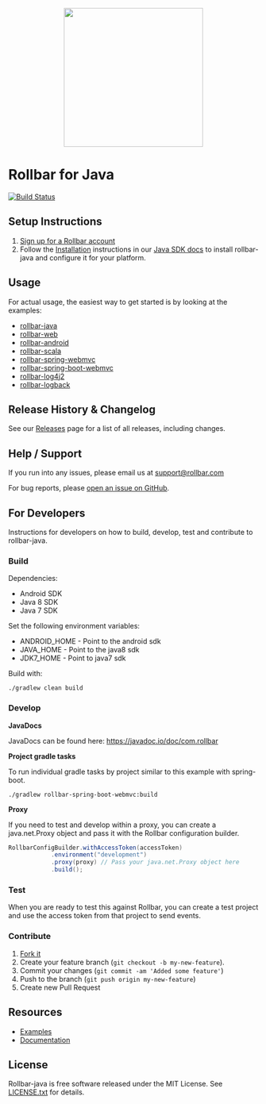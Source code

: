 <p align="center">
    <a href="https://rollbar.com" target="_blank" align="center">
        <img src="https://rollbar.com/assets/media/rollbar-logo-color-horiz.png" width="280">
    </a>
<br/>
    <h1>Rollbar for Java</h1>
</p>

[![Build Status](https://travis-ci.org/rollbar/rollbar-java.svg?branch=master)](https://travis-ci.org/rollbar/rollbar-java)


## Setup Instructions

1. [Sign up for a Rollbar account](https://rollbar.com/signup)
2. Follow the [Installation](https://docs.rollbar.com/docs/java#section-installation) instructions in our [Java SDK docs](https://docs.rollbar.com/docs/java) to install rollbar-java and configure it for your platform.
 
## Usage

For actual usage, the easiest way to get started is by looking at the examples:

- [rollbar-java](https://github.com/rollbar/rollbar-java/tree/master/examples/rollbar-java)
- [rollbar-web](https://github.com/rollbar/rollbar-java/tree/master/examples/rollbar-web)
- [rollbar-android](https://github.com/rollbar/rollbar-java/tree/master/examples/rollbar-android)
- [rollbar-scala](https://github.com/rollbar/rollbar-java/tree/master/examples/rollbar-scala)
- [rollbar-spring-webmvc](https://github.com/rollbar/rollbar-java/tree/master/examples/rollbar-spring-webmvc)
- [rollbar-spring-boot-webmvc](https://github.com/rollbar/rollbar-java/tree/master/examples/rollbar-spring-boot-webmvc)
- [rollbar-log4j2](https://github.com/rollbar/rollbar-java/tree/master/examples/rollbar-log4j2)
- [rollbar-logback](https://github.com/rollbar/rollbar-java/tree/master/examples/rollbar-logback)

## Release History & Changelog

See our [Releases](https://github.com/rollbar/rollbar-java/releases) page for a list of all releases, including changes.
 
## Help / Support

If you run into any issues, please email us at [support@rollbar.com](mailto:support@rollbar.com)

For bug reports, please [open an issue on GitHub](https://github.com/rollbar/rollbar-java/issues/new).

## For Developers

Instructions for developers on how to build, develop, test and contribute to rollbar-java.

### Build
Dependencies:
* Android SDK
* Java 8 SDK
* Java 7 SDK

Set the following environment variables:
* ANDROID_HOME - Point to the android sdk
* JAVA_HOME - Point to the java8 sdk
* JDK7_HOME - Point to java7 sdk

Build with:
```shell script
./gradlew clean build
```

### Develop

**JavaDocs**

JavaDocs can be found here: https://javadoc.io/doc/com.rollbar

**Project gradle tasks**

To run individual gradle tasks by project similar to this example with spring-boot.

```shell script
./gradlew rollbar-spring-boot-webmvc:build
````

**Proxy**

If you need to test and develop within a proxy, you can create a java.net.Proxy object and pass it with the Rollbar configuration builder.

```java
RollbarConfigBuilder.withAccessToken(accessToken)             
            .environment("development")
            .proxy(proxy) // Pass your java.net.Proxy object here
            .build();
```


### Test

When you are ready to test this against Rollbar, you can create a test project and use the access token from that project to send events.

### Contribute

1. [Fork it](https://github.com/rollbar/rollbar-java)
2. Create your feature branch (```git checkout -b my-new-feature```).
3. Commit your changes (```git commit -am 'Added some feature'```)
4. Push to the branch (```git push origin my-new-feature```)
5. Create new Pull Request

## Resources

* [Examples](https://github.com/rollbar/rollbar-java/tree/master/examples)
* [Documentation](https://docs.rollbar.com/docs/java)

## License

Rollbar-java is free software released under the MIT License. See [LICENSE.txt](LICENSE.txt) for details.
